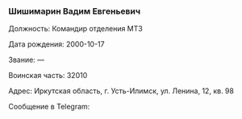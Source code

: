 ### Шишимарин Вадим Евгеньевич

Должность: Командир отделения МТЗ

Дата рождения: 2000-10-17

Звание: —

Воинская часть: 32010

Адрес: Иркутская область, г. Усть-Илимск, ул. Ленина, 12, кв. 98

Сообщение в Telegram: []()
